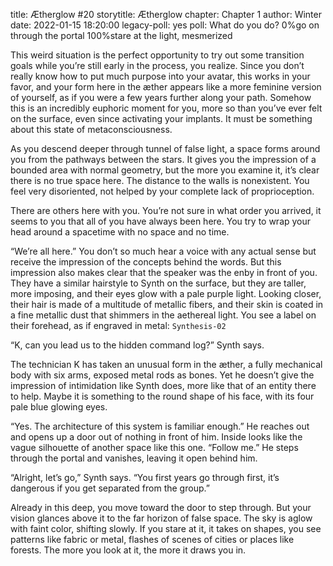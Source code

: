 title: Ætherglow #20
storytitle: Ætherglow 
chapter: Chapter 1
author: Winter
date: 2022-01-15 18:20:00
legacy-poll: yes
poll: What do you do?
      0%go on through the portal
      100%stare at the light, mesmerized

This weird situation is the perfect opportunity to try out some transition goals while you’re still early in the process, you realize. Since you don’t really know how to put much purpose into your avatar, this works in your favor, and your form here in the æther appears like a more feminine version of yourself, as if you were a few years further along your path. Somehow this is an incredibly euphoric moment for you, more so than you’ve ever felt on the surface, even since activating your implants. It must be something about this state of metaconsciousness.

As you descend deeper through tunnel of false light, a space forms around you from the pathways between the stars. It gives you the impression of a bounded area with normal geometry, but the more you examine it, it’s clear there is no true space here. The distance to the walls is nonexistent. You feel very disoriented, not helped by your complete lack of proprioception.

There are others here with you. You’re not sure in what order you arrived, it seems to you that all of you have always been here. You try to wrap your head around a spacetime with no space and no time.

“We’re all here.” You don’t so much hear a voice with any actual sense but receive the impression of the concepts behind the words. But this impression also makes clear that the speaker was the enby in front of you. They have a similar hairstyle to Synth on the surface, but they are taller, more imposing, and their eyes glow with a pale purple light. Looking closer, their hair is made of a multitude of metallic fibers, and their skin is coated in a fine metallic dust that shimmers in the aethereal light.  You see a label on their forehead, as if engraved in metal: `Synthesis-02`

“K, can you lead us to the hidden command log?” Synth says.

The technician K has taken an unusual form in the æther, a fully mechanical body with six arms, exposed metal rods as bones. Yet he doesn’t give the impression of intimidation like Synth does, more like that of an entity there to help. Maybe it is something to the round shape of his face, with its four pale blue glowing eyes.

“Yes. The architecture of this system is familiar enough.” He reaches out and opens up a door out of nothing in front of him. Inside looks like the vague silhouette of another space like this one. “Follow me.” He steps through the portal and vanishes, leaving it open behind him.

“Alright, let’s go,” Synth says. “You first years go through first, it’s dangerous if you get separated from the group.”

Already in this deep, you move toward the door to step through. But your vision glances above it to the far horizon of false space. The sky is aglow with faint color, shifting slowly. If you stare at it, it takes on shapes, you see patterns like fabric or metal, flashes of scenes of cities or places like forests. The more you look at it, the more it draws you in.

